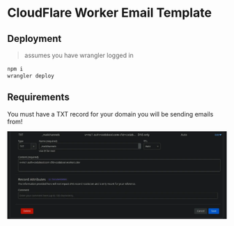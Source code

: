 # CloudFlare Worker Email Template


## Deployment
> assumes you have wrangler logged in

```
npm i
wrangler deploy
```

## Requirements
You must have a TXT record for your domain you will be sending emails from!

![txt record](readme_img/example.webp)
